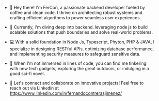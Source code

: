 - 👋 Hey there! I'm FerCon, a passionate backend developer fueled by coffee and clean code. I thrive on architecting robust systems and crafting efficient algorithms to power seamless user experiences.

- 🚀 Currently, I'm diving deep into backend, leveraging node js to build scalable solutions that push boundaries and solve real-world problems.

- 💻 With a solid foundation in Node Js, Typescript, Phyton, PHP & JAVA, I specialize in designing RESTful APIs, optimizing database performance, and implementing security measures to safeguard sensitive data.

- 🔧 When I'm not immersed in lines of code, you can find me tinkering with new tech gadgets, exploring the great outdoors, or indulging in a good sci-fi novel.

- 🌟 Let's connect and collaborate on innovative projects! Feel free to reach out via Linkedin at https://www.linkedin.com/in/fernandocontrerasjimenez/


